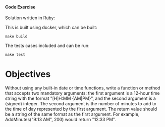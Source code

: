  
#### Code Exercise
Solution written in Ruby: 

This is built using docker, which can be built:
```
make build
```

The tests cases included and can be run:
```
make test
```

# Objectives
Without using any built-in date or time functions, write a function or method that accepts two
mandatory arguments: the first argument is a 12-hour time string with the format "[H]H:MM
{AM|PM}", and the second argument is a (signed) integer. The second argument is the number of
minutes to add to the time of day represented by the first argument. The return value should be a
string of the same format as the first argument. For example, AddMinutes("9:13 AM", 200) would
return "12:33 PM".


